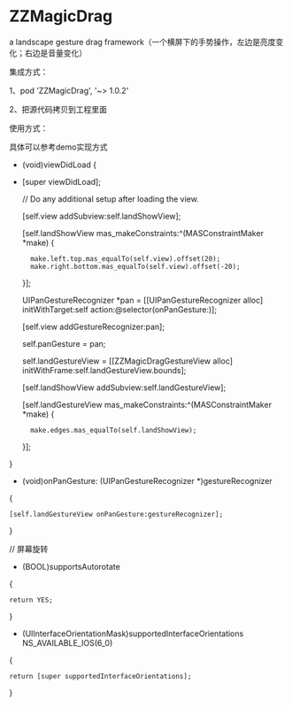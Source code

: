 # ZZMagicDrag

a landscape gesture drag framework（一个横屏下的手势操作，左边是亮度变化；右边是音量变化）

集成方式：

1、pod 'ZZMagicDrag', '~> 1.0.2'

2、把源代码拷贝到工程里面


使用方式：

具体可以参考demo实现方式

- (void)viewDidLoad {
- 
    [super viewDidLoad];
    
    // Do any additional setup after loading the view.
    
    [self.view addSubview:self.landShowView];
    
    [self.landShowView mas_makeConstraints:^(MASConstraintMaker *make) {
    
        make.left.top.mas_equalTo(self.view).offset(20);
        make.right.bottom.mas_equalTo(self.view).offset(-20);
        
    }];
    
    
    UIPanGestureRecognizer *pan = [[UIPanGestureRecognizer alloc] initWithTarget:self action:@selector(onPanGesture:)];
    
    [self.view addGestureRecognizer:pan];
    
    self.panGesture = pan;
    
    self.landGestureView = [[ZZMagicDragGestureView alloc] initWithFrame:self.landGestureView.bounds];
    
    [self.landShowView addSubview:self.landGestureView];
    
    [self.landGestureView mas_makeConstraints:^(MASConstraintMaker *make) {
    
        make.edges.mas_equalTo(self.landShowView);
    }];
    
}

- (void)onPanGesture: (UIPanGestureRecognizer *)gestureRecognizer

{

    [self.landGestureView onPanGesture:gestureRecognizer];   
}

// 屏幕旋转

- (BOOL)supportsAutorotate

{

    return YES;   
}

- (UIInterfaceOrientationMask)supportedInterfaceOrientations NS_AVAILABLE_IOS(6_0)

{

    return [super supportedInterfaceOrientations];    
}
